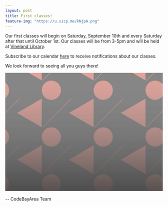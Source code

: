 ```yaml
---
layout: post
title: First classes!
feature-img: "https://u.sicp.me/kNjpA.png"
---
```


Our first classes will begin on Saturday, September 10th and every Saturday after that until October 1st. Our classes will be from 3-5pm and will be held at [Vineland Library](https://www.sjpl.org/vineland).

Subscribe to our calendar [here](http://codebayarea.com/calendar.html) to receive notifications about our classes.

We look forward to seeing all you guys there!

![Geometric pattern with fading gradient](/img/sample_feature_img_2.png)

--
CodeBayArea Team
